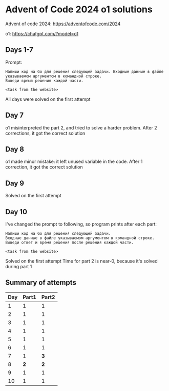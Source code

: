# Advent of Code 2024 o1 solutions

Advent of code 2024: https://adventofcode.com/2024

o1: https://chatgpt.com/?model=o1

## Days 1-7

Prompt:
```
Напиши код на Go для решения следующей задачи. Входные данные в файле указываемом аргументом в командной строке.
Выведи время решения каждой части.

<task from the website>
```

All days were solved on the first attempt

## Day 7

o1 misinterpreted the part 2, and tried to solve a harder problem. After 2 corrections, it got the correct solution

## Day 8

o1 made minor mistake: it left unused variable in the code. After 1 correction, it got the correct solution

## Day 9

Solved on the first attempt

## Day 10

I've changed the prompt to following, so program prints after each part:
```
Напиши код на Go для решения следующей задачи.
Входные данные в файле указываемом аргументом в командной строке.
Выведи ответ и время решения после решения каждой части.

<task from the website>
```

Solved on the first attempt
Time for part 2 is near-0, because it's solved during part 1

## Summary of attempts

| Day | Part1 | Part2 |
| --- | --- | --- |
| 1   | 1 | 1 |
| 2   | 1 | 1 |
| 3   | 1 | 1 |
| 4   | 1 | 1 |
| 5   | 1 | 1 |
| 6   | 1 | 1 |
| 7   | 1 | **3** |
| 8   | **2** | **2** |
| 9   | 1 | 1 |
| 10  | 1 | 1 |
